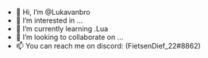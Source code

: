 - 👋 Hi, I’m @Lukavanbro
- 👀 I’m interested in ...
- 🌱 I’m currently learning .Lua
- 💞️ I’m looking to collaborate on ...
- 📫 You can reach me on discord: (FietsenDief_22#8862)

<!---
Lukavanbro/Lukavanbro is a ✨ special ✨ repository because its `README.md` (this file) appears on your GitHub profile.
You can click the Preview link to take a look at your changes.
--->

